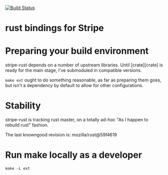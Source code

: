 [![Build Status](https://travis-ci.org/richo/stripe-rust.svg)](https://travis-ci.org/richo/stripe-rust)

rust bindings for Stripe
========================

# Preparing your build environment

stripe-rust depends on a number of upstream libraries. Until [crate][crate] is
ready for the main stage, I've submoduled in compatible versions.

`make ext` ought to do something reasonable, as far as preparing them goes, but
isn't a dependency by default to allow for other configurations.

# Stability

stripe-rust is tracking rust master, on a totally ad-hoc "As I happen to rebuild rust" fashion.

The last knowngood revision is: mozilla/rust@59f4619


# Run make locally as a developer
```make -L ext```